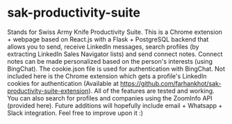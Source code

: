 # sak-productivity-suite
Stands for Swiss Army Knife Productivity Suite. This is a Chrome extension + webpage based on React.js with a Flask + PostgreSQL backend that allows you to send, receive LinkedIn messages, search profiles (by extracting LinkedIn Sales Navigator lists) and send connect notes. Connect notes can be made personalized based on the person's interests (using BingChat). The cookie.json file is used for authentication with BingChat. Not included here is the Chrome extension which gets a profile's LinkedIn cookies for authentication (Available at https://github.com/farhankhot/sak-productivity-suite-extension). All of the features are tested and working. You can also search for profiles and companies using the ZoomInfo API (provided here). Future additions will hopefully include email + Whatsapp + Slack integration. Feel free to improve upon it :)
